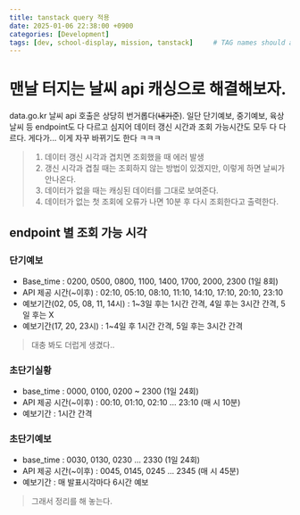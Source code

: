 ```yaml
---
title: tanstack query 적용
date: 2025-01-06 22:38:00 +0900
categories: [Development]
tags: [dev, school-display, mission, tanstack]     # TAG names should always be lowercase
---
```


# 맨날 터지는 날씨 api 캐싱으로 해결해보자.

data.go.kr 날씨 api 호출은 상당히 번거롭다(~~내기준~~). 일단 단기예보, 중기예보, 육상날씨 등 endpoint도 다 다르고 심지어 데이터 갱신 시간과 조회 가능시간도 모두 다 다르다. 게다가... 이게 자꾸 바뀌기도 한다 ㅋㅋㅋ

> 1. 데이터 갱신 시각과 겹치면 조회했을 때 에러 발생
> 2. 갱신 시각과 겹칠 때는 조회하지 않는 방법이 있겠지만, 이렇게 하면 날씨가 안나온다.
> 3. 데이터가 없을 때는 캐싱된 데이터를 그대로 보여준다.
> 4. 데이터가 없는 첫 조회에 오류가 나면 10분 후 다시 조회한다고 출력한다.

## endpoint 별 조회 가능 시각

### 단기예보

- Base_time : 0200, 0500, 0800, 1100, 1400, 1700, 2000, 2300 (1일 8회)
- API 제공 시간(~이후) : 02:10, 05:10, 08:10, 11:10, 14:10, 17:10, 20:10, 23:10
- 예보기간(02, 05, 08, 11, 14시) : 1~3일 후는 1시간 간격, 4일 후는 3시간 간격, 5일 후는 X
- 예보기간(17, 20, 23시) : 1~4일 후 1시간 간격, 5일 후는 3시간 간격

> 대충 봐도 더럽게 생겼다..

### 초단기실황

- base_time : 0000, 0100, 0200 ~ 2300 (1일 24회)
- API 제공 시간(~이후) : 00:10, 01:10, 02:10 ... 23:10 (매 시 10분)
- 예보기간 : 1시간 간격

### 초단기예보

- base_time : 0030, 0130, 0230 ... 2330 (1일 24회)
- API 제공 시간(~이후) : 0045, 0145, 0245 ... 2345 (매 시 45분)
- 예보기간 : 매 발표시각마다 6시간 예보



> 그래서 정리를 해 놓는다.

